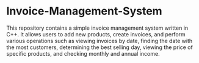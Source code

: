 # Invoice-Management-System
This repository contains a simple invoice management system written in C++. It allows users to add new products, create invoices, and perform various operations such as viewing invoices by date, finding the date with the most customers, determining the best selling day, viewing the price of specific products, and checking monthly and annual income.
